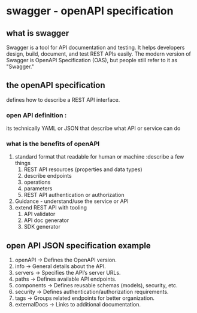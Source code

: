 # swagger - openAPI specification

## what is swagger

Swagger is a tool for API documentation and testing. It helps developers design, build, document, and test REST APIs easily. The modern version of Swagger is OpenAPI Specification (OAS), but people still refer to it as "Swagger."

## the openAPI specification

defines how to describe a REST API interface.

### open API definition :

its technically YAML or JSON that describe what API or service can do

### what is the benefits of openAPI

1. standard format that readable for human or machine :describe a few things
   1. REST API resources (properties and data types)
   2. describe endpoints
   3. operations
   4. parameters
   5. REST API authentication or authorization
2. Guidance - understand/use the service or API
3. extend REST API with tooling
   1. API validator
   2. API doc generator
   3. SDK generator

## open API JSON specification example

1. openAPI → Defines the OpenAPI version.
2. info → General details about the API.
3. servers → Specifies the API’s server URLs.
4. paths → Defines available API endpoints.
5. components → Defines reusable schemas (models), security, etc.
6. security → Defines authentication/authorization requirements.
7. tags → Groups related endpoints for better organization.
8. externalDocs → Links to additional documentation.

